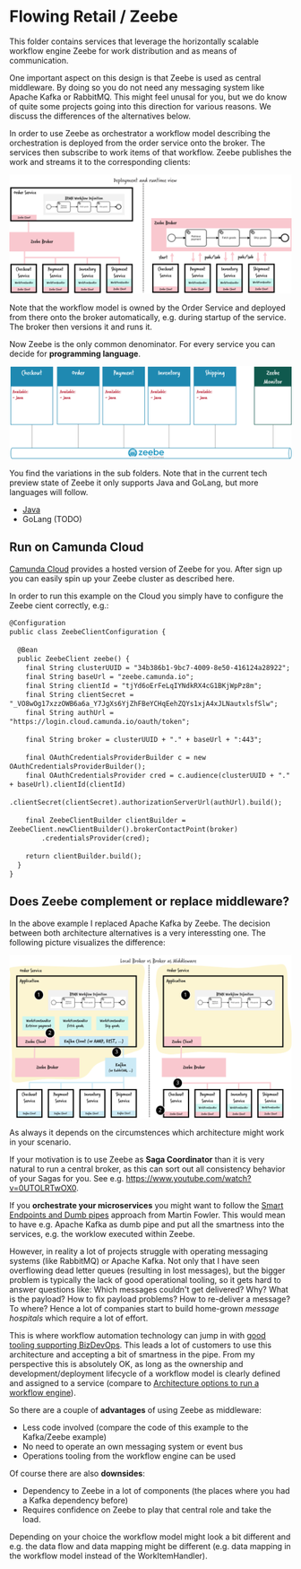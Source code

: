 # Flowing Retail / Zeebe

This folder contains services that leverage the horizontally scalable workflow engine Zeebe for work distribution and as means of communication.

One important aspect on this design is that Zeebe is used as central middleware. By doing so you do not need any messaging system like Apache Kafka or RabbitMQ. This might feel unusal for you, but we do know of quite some projects going into this direction for various reasons. We discuss the differences of the alternatives below.

In order to use Zeebe as orchestrator a workflow model describing the orchestration is deployed from the order service onto the broker. The services then subscribe to work items of that workflow. Zeebe publishes the work and streams it to the corresponding clients:

![Example](../docs/zeebe-example.png)

Note that the workflow model is owned by the Order Service and deployed from there onto the broker automatically, e.g. during startup of the service. The broker then versions it and runs it.

Now Zeebe is the only common denominator. For every service you can decide for **programming language**.

![Microservices](../docs/zeebe-services.png)

You find the variations in the sub folders. Note that in the current tech preview state of Zeebe it only supports Java and GoLang, but more languages will follow.

* [Java](java/)
* GoLang (TODO)

## Run on Camunda Cloud

[Camunda Cloud](https://zeebe.io/cloud/) provides a hosted version of Zeebe for you. After sign up you can easily spin up your Zeebe cluster as described here.

In order to run this example on the Cloud you simply have to configure the Zeebe cient correctly, e.g.: 

```
@Configuration
public class ZeebeClientConfiguration {
  
  @Bean
  public ZeebeClient zeebe() {
    final String clusterUUID = "34b386b1-9bc7-4009-8e50-416124a28922";
    final String baseUrl = "zeebe.camunda.io";
    final String clientId = "tjYd6oErFeLqIYNdkRX4cG1BKjWpPz8m";
    final String clientSecret = "_VO8wOg17xzzOWB6a6a_Y7JgXs6YjZhFBeYCHqEehZQYs1xjA4xJLNautxlsfSlw";
    final String authUrl = "https://login.cloud.camunda.io/oauth/token";

    final String broker = clusterUUID + "." + baseUrl + ":443";

    final OAuthCredentialsProviderBuilder c = new OAuthCredentialsProviderBuilder();
    final OAuthCredentialsProvider cred = c.audience(clusterUUID + "." + baseUrl).clientId(clientId)
        .clientSecret(clientSecret).authorizationServerUrl(authUrl).build();

    final ZeebeClientBuilder clientBuilder = ZeebeClient.newClientBuilder().brokerContactPoint(broker)
        .credentialsProvider(cred);

    return clientBuilder.build();
  }
}
```



## Does Zeebe complement or replace middleware?

In the above example I replaced Apache Kafka by Zeebe. The decision between both architecture alternatives is a very interessting one. The following picture visualizes the difference:

![Alternatives](../docs/zeebe-broker-alternatives.png)

As always it depends on the circumstences which architecture might work in your scenario.

If your motivation is to use Zeebe as **Saga Coordinator** than it is very natural to run a central broker, as this can sort out all consistency behavior of your Sagas for you. See e.g. https://www.youtube.com/watch?v=0UTOLRTwOX0.

If you **orchestrate your microservices** you might want to follow the [Smart Endpoints and Dumb pipes](https://martinfowler.com/articles/microservices.html#SmartEndpointsAndDumbPipes) approach from Martin Fowler. This would mean to have e.g. Apache Kafka as dumb pipe and put all the smartness into the services, e.g. the worklow executed within Zeebe.

However, in reality a lot of projects struggle with operating messaging systems (like RabbitMQ) or Apache Kafka. Not only that I have seen overflowing dead letter queues (resulting in lost messages), but the bigger problem is typically the lack of good operational tooling, so it gets hard to answer questions like: Which messages couldn't get delivered? Why? What is the payload? How to fix payload problems? How to re-deliver a message? To where? Hence a lot of companies start to build home-grown *message hospitals* which require a lot of effort.

This is where workflow automation technology can jump in with [good tooling supporting BizDevOps](BizDevOps). This leads a lot of customers to use this architecture and accepting a bit of smartness in the pipe. From my perspective this is absolutely OK, as long as the ownership and development/deployment lifecycle of a workflow model is clearly defined and assigned to a service (compare to [Architecture options to run a workflow engine](https://blog.bernd-ruecker.com/architecture-options-to-run-a-workflow-engine-6c2419902d91)).

So there are a couple of **advantages** of using Zeebe as middleware:

* Less code involved (compare the code of this example to the Kafka/Zeebe example)
* No need to operate an own messaging system or event bus
* Operations tooling from the workflow engine can be used

Of course there are also **downsides**:

* Dependency to Zeebe in a lot of components (the places where you had a Kafka dependency before)
* Requires confidence on Zeebe to play that central role and take the load.

Depending on your choice the workflow model might look a bit different and e.g. the data flow and data mapping might be different (e.g. data mapping in the workflow model instead of the WorkItemHandler).
